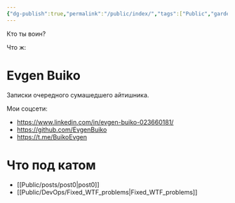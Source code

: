 ```yaml
---
{"dg-publish":true,"permalink":"/public/index/","tags":["Public","gardenEntry","gardenEntry","gardenEntry"]}
---
```


Кто ты воин?

Что ж:

# Evgen Buiko

Записки очередного сумашедшего айтишника. 

Мои соцсети:
* https://www.linkedin.com/in/evgen-buiko-023660181/
* https://github.com/EvgenBuiko
* https://t.me/BuikoEvgen

# Что под катом

* [[Public/posts/post0\|post0]]
* [[Public/DevOps/Fixed_WTF_problems\|Fixed_WTF_problems]]





